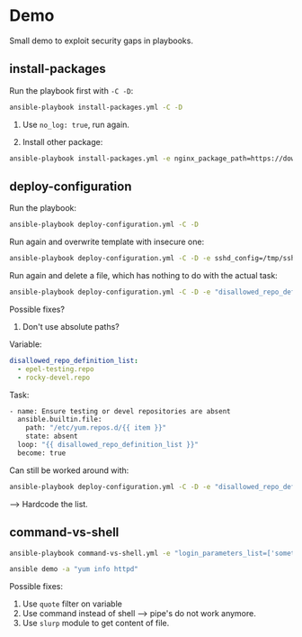 # Demo

Small demo to exploit security gaps in playbooks.

## install-packages

Run the playbook first with `-C -D`:

```bash
ansible-playbook install-packages.yml -C -D
```

1. Use `no_log: true`, run again.

2. Install other package:

```bash
ansible-playbook install-packages.yml -e nginx_package_path=https://download.rockylinux.org/pub/rocky/9.2/devel/x86_64/os/Packages/v/vsftpd-3.0.5-4.el9.x86_64.rpm
```

## deploy-configuration

Run the playbook:

```bash
ansible-playbook deploy-configuration.yml -C -D
```

Run again and overwrite template with insecure one:

```bash
ansible-playbook deploy-configuration.yml -C -D -e sshd_config=/tmp/sshd-config-insecure
```

Run again and delete a file, which has nothing to do with the actual task:

```bash
ansible-playbook deploy-configuration.yml -C -D -e "disallowed_repo_definition_list=['/etc/ssh/sshd_config']"
```

Possible fixes? 

1. Don't use absolute paths?

Variable:

```yaml
disallowed_repo_definition_list:
  - epel-testing.repo
  - rocky-devel.repo
```

Task:

```bash
- name: Ensure testing or devel repositories are absent
  ansible.builtin.file:
    path: "/etc/yum.repos.d/{{ item }}"
    state: absent
  loop: "{{ disallowed_repo_definition_list }}"
  become: true
```

Can still be worked around with:

```bash
ansible-playbook deploy-configuration.yml -C -D -e "disallowed_repo_definition_list=['../../etc/ssh/sshd_config']"
```

--> Hardcode the list.

## command-vs-shell

```bash
ansible-playbook command-vs-shell.yml -e "login_parameters_list=['something & yum -y install httpd']"
```

```bash
ansible demo -a "yum info httpd"
```

Possible fixes:

1. Use `quote` filter on variable
2. Use command instead of shell --> pipe's do not work anymore.
3. Use `slurp` module to get content of file.
